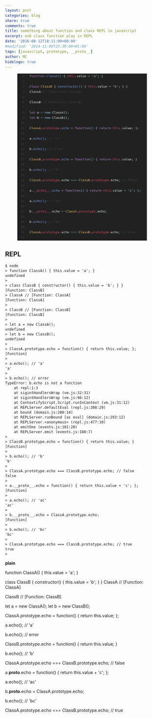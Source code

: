 ```yaml
---
layout: post
categories: blog
share: true
comments: true
title: something about function and class REPL in javascript
excerpt: es6 class function play in REPL
date: '2016-08-12T18:11:00+08:00'
#modified: '2014-11-09T23:39:00+01:00'
tags: [javascript, prototype, __proto__]
author: MC
hidelogo: true
---
```


<figure>
    <a href="/images/post/blog/2016/08-12-something-about-function-and-class-REPL-in-javascript.png"><img src="/images/post/blog/2016/08-12-something-about-function-and-class-REPL-in-javascript.png" alt="Code In ST3" class="center"/></a>
</figure>

## REPL

```
$ node
> function ClassA() { this.value = 'a'; }
undefined
>
> class ClassB { constructor() { this.value = 'b'; } }
[Function: ClassB]
> ClassA // [Function: ClassA]
[Function: ClassA]
>
> ClassB // [Function: ClassB]
[Function: ClassB]
>
> let a = new ClassA();
undefined
> let b = new ClassB();
undefined
>
> ClassA.prototype.echo = function() { return this.value; };
[Function]
>
> a.echo(); // 'a'
'a'
>
> b.echo(); // error
TypeError: b.echo is not a function
    at repl:1:3
    at sigintHandlersWrap (vm.js:32:31)
    at sigintHandlersWrap (vm.js:96:12)
    at ContextifyScript.Script.runInContext (vm.js:31:12)
    at REPLServer.defaultEval (repl.js:308:29)
    at bound (domain.js:280:14)
    at REPLServer.runBound [as eval] (domain.js:293:12)
    at REPLServer.<anonymous> (repl.js:477:10)
    at emitOne (events.js:101:20)
    at REPLServer.emit (events.js:188:7)
>
> ClassB.prototype.echo = function() { return this.value; }
[Function]
>
> b.echo(); // 'b'
'b'
>
> ClassA.prototype.echo === ClassB.prototype.echo; // false
false
>
> a.__proto__.echo = function() { return this.value + 'c'; };
[Function]
>
> a.echo(); // 'ac'
'ac'
>
> b.__proto__.echo = ClassA.prototype.echo;
[Function]
>
> b.echo(); // 'bc'
'bc'
>
> ClassA.prototype.echo === ClassB.prototype.echo; // true
true
>
```

**plain**

function ClassA() { this.value = 'a'; }

class ClassB { constructor() { this.value = 'b'; } }
ClassA // [Function: ClassA]

ClassB // [Function: ClassB]

let a = new ClassA();
let b = new ClassB();

ClassA.prototype.echo = function() { return this.value; };

a.echo(); // 'a'

b.echo(); // error

ClassB.prototype.echo = function() { return this.value; }

b.echo(); // 'b'

ClassA.prototype.echo === ClassB.prototype.echo; // false

a.__proto__.echo = function() { return this.value + 'c'; };

a.echo(); // 'ac'

b.__proto__.echo = ClassA.prototype.echo;

b.echo(); // 'bc'

ClassA.prototype.echo === ClassB.prototype.echo; // true
